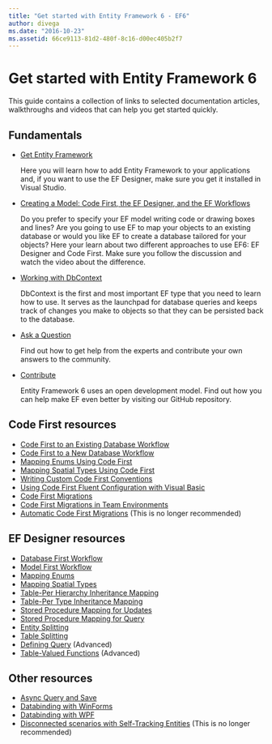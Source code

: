 ```yaml
---
title: "Get started with Entity Framework 6 - EF6"
author: divega
ms.date: "2016-10-23"
ms.assetid: 66ce9113-81d2-480f-8c16-d00ec405b2f7
---
```

# Get started with Entity Framework 6

This guide contains a collection of links to selected documentation articles, walkthroughs and videos that can help you get started quickly.

## Fundamentals

* [Get Entity Framework](~/ef6/fundamentals/install.md)

  Here you will learn how to add Entity Framework to your applications and, if you want to use the EF Designer, make sure you get it installed in Visual Studio.

* [Creating a Model: Code First, the EF Designer, and the EF Workflows](~/ef6/modeling/index.md)

  Do you prefer to specify your EF model writing code or drawing boxes and lines?
Are you going to use EF to map your objects to an existing database or would you like EF to create a database tailored for your objects?
Here your learn about two different approaches to use EF6: EF Designer and Code First.
Make sure you follow the discussion and watch the video about the difference.

* [Working with DbContext](~/ef6/fundamentals/working-with-dbcontext.md)

  DbContext is the first and most important EF type that you need to learn how to use. It serves as the launchpad for database queries and keeps track of changes you make to objects so that they can be persisted back to the database.

* [Ask a Question](~/ef6/resources/get-help.md)

  Find out how to get help from the experts and contribute your own answers to the community.

* [Contribute](http://github.com/aspnet/EntityFramework6/)

  Entity Framework 6 uses an open development model. Find out how you can help make EF even better by visiting our GitHub repository.

## Code First resources

  - [Code First to an Existing Database Workflow](~/ef6/modeling/code-first/workflows/existing-database.md)
  - [Code First to a New Database Workflow](~/ef6/modeling/code-first/workflows/new-database.md)
  - [Mapping Enums Using Code First](~/ef6/modeling/code-first/data-types/enums.md)
  - [Mapping Spatial Types Using Code First](~/ef6/modeling/code-first/data-types/spatial.md)
  - [Writing Custom Code First Conventions](~/ef6/modeling/code-first/conventions/custom.md)
  - [Using Code First Fluent Configuration with Visual Basic](~/ef6/modeling/code-first/fluent/vb.md)
  - [Code First Migrations](~/ef6/modeling/code-first/migrations/index.md)
  - [Code First Migrations in Team Environments](~/ef6/modeling/code-first/migrations/teams.md)
  - [Automatic Code First Migrations](~/ef6/modeling/code-first/migrations/automatic.md) (This is no longer recommended)

## EF Designer resources
  - [Database First Workflow](~/ef6/modeling/designer/workflows/database-first.md)
  - [Model First Workflow](~/ef6/modeling/designer/workflows/model-first.md)
  - [Mapping Enums](~/ef6/modeling/designer/data-types/enums.md)
  - [Mapping Spatial Types](~/ef6/modeling/designer/data-types/spatial.md)
  - [Table-Per Hierarchy Inheritance Mapping](~/ef6/modeling/designer/inheritance/tph.md)
  - [Table-Per Type Inheritance Mapping](~/ef6/modeling/designer/inheritance/tpt.md)
  - [Stored Procedure Mapping for Updates](~/ef6/modeling/designer/stored-procedures/cud.md)
  - [Stored Procedure Mapping for Query](~/ef6/modeling/designer/stored-procedures/query.md)
  - [Entity Splitting](~/ef6/modeling/designer/entity-splitting.md)
  - [Table Splitting](~/ef6/modeling/designer/table-splitting.md)
  - [Defining Query](~/ef6/modeling/designer/advanced/defining-query.md) (Advanced)
  - [Table-Valued Functions](~/ef6/modeling/designer/advanced/tvfs.md) (Advanced)

## Other resources
  - [Async Query and Save](~/ef6/fundamentals/async.md)
  - [Databinding with WinForms](~/ef6/fundamentals/databinding/winforms.md)
  - [Databinding with WPF](~/ef6/fundamentals/databinding/wpf.md)
  - [Disconnected scenarios with Self-Tracking Entities](~/ef6/fundamentals/disconnected-entities/self-tracking-entities/walkthrough.md) (This is no longer recommended)
